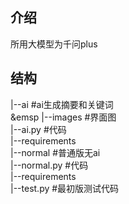 ## 介绍
所用大模型为千问plus
## 结构
|--ai        #ai生成摘要和关键词  
&emsp |--images #界面图  
     |--ai.py  #代码  
     |--requirements  
|--normal    #普通版无ai  
     |--normal.py #代码  
     |--requirements  
|--test.py #最初版测试代码  
